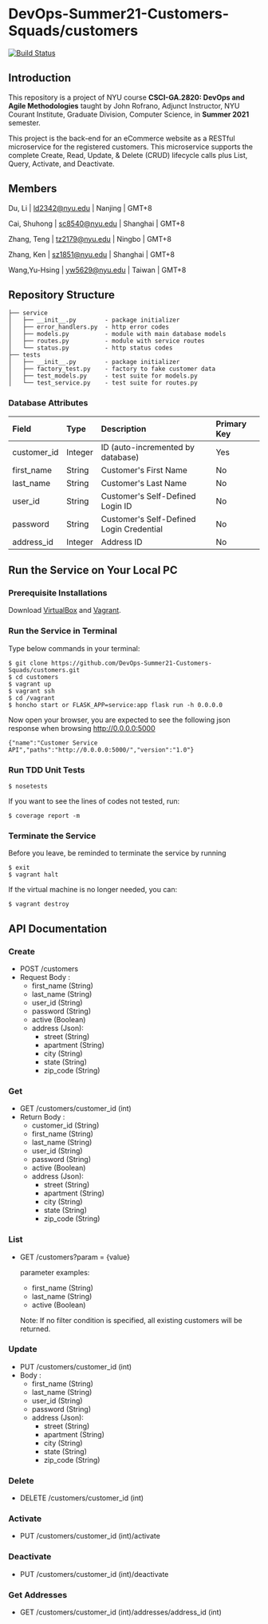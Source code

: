 # DevOps-Summer21-Customers-Squads/customers
[![Build Status](https://travis-ci.com/DevOps-Summer21-Customers-Squads/customers.svg?branch=main)](https://travis-ci.com/DevOps-Summer21-Customers-Squads/customers)

## Introduction
This repository is a project of NYU course **CSCI-GA.2820: DevOps and Agile Methodologies** taught by John Rofrano, Adjunct Instructor, NYU Courant Institute, Graduate Division, Computer Science, in **Summer 2021** semester. 

This project is the back-end for an eCommerce website as a RESTful microservice for the registered customers. This microservice supports the complete Create, Read, Update, & Delete (CRUD) lifecycle calls plus List, Query, Activate, and Deactivate. 

## Members

Du, Li | ld2342@nyu.edu | Nanjing | GMT+8 

Cai, Shuhong | sc8540@nyu.edu | Shanghai | GMT+8

Zhang, Teng |  tz2179@nyu.edu | Ningbo | GMT+8 

Zhang, Ken | sz1851@nyu.edu | Shanghai | GMT+8 

Wang,Yu-Hsing | yw5629@nyu.edu | Taiwan | GMT+8 

## Repository Structure
```
├── service
│   ├── __init__.py        - package initializer
│   ├── error_handlers.py  - http error codes
│   ├── models.py          - module with main database models
│   ├── routes.py          - module with service routes
│   └── status.py          - http status codes 
├── tests
│   ├── __init__.py        - package initializer
│   ├── factory_test.py    - factory to fake customer data
│   ├── test_models.py     - test suite for models.py
│   └── test_service.py    - test suite for routes.py
```
### Database Attributes

| Field | Type | Description | Primary Key
| :--- | :--- | :--- | :--- |
| customer_id | Integer | ID (auto-incremented by database) | Yes
| first_name | String | Customer's First Name | No
| last_name | String | Customer's Last Name | No
| user_id | String | Customer's Self-Defined Login ID | No
| password | String | Customer's Self-Defined Login Credential | No
| address_id | Integer | Address ID | No


## Run the Service on Your Local PC

### Prerequisite Installations
Download [VirtualBox](https://www.virtualbox.org/) and [Vagrant](https://www.vagrantup.com/).

### Run the Service in Terminal
Type below commands in your terminal:

```
$ git clone https://github.com/DevOps-Summer21-Customers-Squads/customers.git
$ cd customers
$ vagrant up
$ vagrant ssh
$ cd /vagrant
$ honcho start or FLASK_APP=service:app flask run -h 0.0.0.0
```

Now open your browser, you are expected to see the following json response when browsing http://0.0.0.0:5000

```
{"name":"Customer Service API","paths":"http://0.0.0.0:5000/","version":"1.0"}
```
### Run TDD Unit Tests
```
$ nosetests
```
If you want to see the lines of codes not tested, run:
```
$ coverage report -m
```

### Terminate the Service
Before you leave, be reminded to terminate the service by running
```
$ exit
$ vagrant halt
```
If the virtual machine is no longer needed, you can: 
```
$ vagrant destroy
```

## API Documentation
### Create

- POST /customers
- Request Body :
  - first_name (String)
  - last_name (String)
  - user_id (String)
  - password (String)
  - active (Boolean)
  - address (Json):
    - street (String)
    - apartment (String)
    - city (String)
    - state (String)
    - zip_code (String)

### Get

- GET /customers/customer_id (int)
- Return Body :
  - customer_id (String)
  - first_name (String)
  - last_name (String)
  - user_id (String)
  - password (String)
  - active (Boolean)
  - address (Json):
    - street (String)
    - apartment (String)
    - city (String)
    - state (String)
    - zip_code (String)

### List

- GET /customers?param = {value}

  parameter examples:

  - first_name (String)
  - last_name (String)
  - active (Boolean)

  Note: If no filter condition is specified, all existing customers will be returned. 

### Update

- PUT /customers/customer_id (int)
- Body :
  - first_name (String)
  - last_name (String)
  - user_id (String)
  - password (String)
  - address (Json):
    - street (String)
    - apartment (String)
    - city (String)
    - state (String)
    - zip_code (String)

### Delete

- DELETE /customers/customer_id (int)

### Activate

- PUT /customers/customer_id (int)/activate

### Deactivate

- PUT /customers/customer_id (int)/deactivate

### Get Addresses

- GET /customers/customer_id (int)/addresses/address_id (int)
